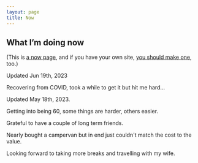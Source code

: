 ```yaml
---
layout: page
title: Now
---
```


## What I’m doing now

(This is <a href="https://nownownow.com/about">a now page</a>, and if you have your own site, <a href="https://nownownow.com/about">you should make one</a>, too.)

Updated Jun 19th, 2023

Recovering from COVID, took a while to get it but hit me hard...

Updated May 18th, 2023.

Getting into being 60, some things are harder, others easier.

Grateful to have a couple of long term friends.

Nearly bought a campervan but in end just couldn't match the cost to the value.

Looking forward to taking more breaks and travelling with my wife.

